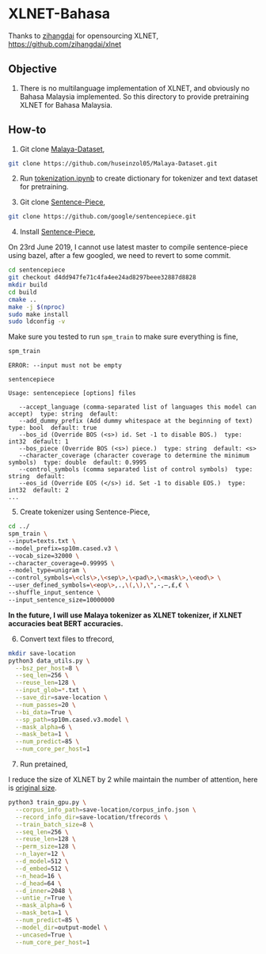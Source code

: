 # XLNET-Bahasa

Thanks to [zihangdai](https://github.com/zihangdai) for opensourcing XLNET, https://github.com/zihangdai/xlnet

## Objective

1. There is no multilanguage implementation of XLNET, and obviously no Bahasa Malaysia implemented. So this directory to provide pretraining XLNET for Bahasa Malaysia.

## How-to

1. Git clone [Malaya-Dataset](https://github.com/huseinzol05/Malaya-Dataset),

```bash
git clone https://github.com/huseinzol05/Malaya-Dataset.git
```

2. Run [tokenization.ipynb](tokenization.ipynb) to create dictionary for tokenizer and text dataset for pretraining.

3. Git clone [Sentence-Piece](https://github.com/google/sentencepiece),

```bash
git clone https://github.com/google/sentencepiece.git
```

4. Install [Sentence-Piece](https://github.com/google/sentencepiece),

On 23rd June 2019, I cannot use latest master to compile sentence-piece using bazel, after a few googled, we need to revert to some commit.

```bash
cd sentencepiece
git checkout d4dd947fe71c4fa4ee24ad8297beee32887d8828
mkdir build
cd build
cmake ..
make -j $(nproc)
sudo make install
sudo ldconfig -v
```

Make sure you tested to run `spm_train` to make sure everything is fine,

```bash
spm_train
```

```text
ERROR: --input must not be empty

sentencepiece

Usage: sentencepiece [options] files

   --accept_language (comma-separated list of languages this model can accept)  type: string  default:
   --add_dummy_prefix (Add dummy whitespace at the beginning of text)  type: bool  default: true
   --bos_id (Override BOS (<s>) id. Set -1 to disable BOS.)  type: int32  default: 1
   --bos_piece (Override BOS (<s>) piece.)  type: string  default: <s>
   --character_coverage (character coverage to determine the minimum symbols)  type: double  default: 0.9995
   --control_symbols (comma separated list of control symbols)  type: string  default:
   --eos_id (Override EOS (</s>) id. Set -1 to disable EOS.)  type: int32  default: 2
...
```

5. Create tokenizer using Sentence-Piece,

```bash
cd ../
spm_train \
--input=texts.txt \
--model_prefix=sp10m.cased.v3 \
--vocab_size=32000 \
--character_coverage=0.99995 \
--model_type=unigram \
--control_symbols=\<cls\>,\<sep\>,\<pad\>,\<mask\>,\<eod\> \
--user_defined_symbols=\<eop\>,.,\(,\),\",-,–,£,€ \
--shuffle_input_sentence \
--input_sentence_size=10000000
```

**In the future, I will use Malaya tokenizer as XLNET tokenizer, if XLNET accuracies beat BERT accuracies.**

6. Convert text files to tfrecord,

```bash
mkdir save-location
python3 data_utils.py \
  --bsz_per_host=8 \
  --seq_len=256 \
  --reuse_len=128 \
  --input_glob=*.txt \
  --save_dir=save-location \
  --num_passes=20 \
  --bi_data=True \
  --sp_path=sp10m.cased.v3.model \
  --mask_alpha=6 \
  --mask_beta=1 \
  --num_predict=85 \
  --num_core_per_host=1
```

7. Run pretained,

I reduce the size of XLNET by 2 while maintain the number of attention, here is [original size](https://github.com/zihangdai/xlnet#pretraining-with-xlnet).

```bash
python3 train_gpu.py \
  --corpus_info_path=save-location/corpus_info.json \
  --record_info_dir=save-location/tfrecords \
  --train_batch_size=8 \
  --seq_len=256 \
  --reuse_len=128 \
  --perm_size=128 \
  --n_layer=12 \
  --d_model=512 \
  --d_embed=512 \
  --n_head=16 \
  --d_head=64 \
  --d_inner=2048 \
  --untie_r=True \
  --mask_alpha=6 \
  --mask_beta=1 \
  --num_predict=85 \
  --model_dir=output-model \
  --uncased=True \
  --num_core_per_host=1
```
